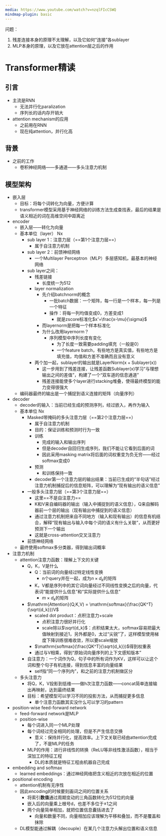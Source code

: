 ```yaml
---
media: https://www.youtube.com/watch?v=nzqlFIcCSWQ
mindmap-plugin: basic
---
```

问题：
1. 残差连接本身的原理不太理解，以及它如何“连接”各sublayer
2. MLP本身的原理，以及它放在attention层之后的作用
# Transformer精读

## 引言
- 主流是RNN
    - 无法并行化paralization
    - 序列长的话内存开销大
- attention mechanism的应用
    - 之前用在RNN
    - 现在纯attention，并行化高

## 背景
- 之前的工作
    - 卷积神经网络——多通道——多头注意力机制

## 模型架构
- 嵌入层
    - 目标：将每个词转化为向量，方便计算
    - transformer模型采用基于神经网络的训练方法生成查找表，最后的结果是语义相近的词在高维空间中距离近
- encoder
    - 嵌入层——转化为向量
    - 基本单位（layer） Nx
        - sub layer 1：注意力层（==第1个注意力层==）
            - 属于自注意力机制
        - sub layer 2：前馈神经网络
            - 一个Multilayer Perceptron（MLP）多层感知机，最基本的神经网络
        - sub layer之间：
            - 残差链接
                - 长度统一为512
            - layer normalization
                - 先介绍batchnorm的概念
                    - 一批batch数据：一个矩阵，每一行是一个样本，每一列是一个特征
                    - 操作：将每一列均值变成0，方差变成1
                        - 就是zscore标准化$x'=\frac{x-\mu}{\sigma}$
                - 而layernorm是把每一个样本标准化
                - 为什么改用layernorm？
                    - 序列模型中序列长度有变化
                        - 为了长度一致需要padding填充（一般是0）
                        - 一个feature batch，有些地方是真实值，有些地方是填充值，均值和方差不准确而且没有意义
            - 两个加一起，sublayer的输出就是$\mathrm{LayerNorm(x+Sublayer(x))}$
                - 这一步用到了残差连接，让残差函数Sublayer(x)学习“与理想输出之间的差值”，构建了一个“双车道的信息通道”
                - 残差连接能使多个layer进行stacking堆叠，使得最终模型的能力变得很强大
    - 编码器最终的输出是一个捕捉到语义连接的矩阵（向量序列）
- decoder
    - decoder的输入：当前已经生成的预测序列，经过嵌入，再作为输入
    - 基本单位 Nx
        - Masked带掩码的多头注意力层（==第2个注意力层==）
            - 属于自注意力机制
            - 目的：保证训练和预测时行为一致
            - 训练
                - 完成的输入和输出序列
                - 但是decoder自回归生成序列，我们不能让它看到后面的词
                - 因此采用masking matrix将后面的词权重变为负无穷——经过softmax变成0
            - 预测
                - 和训练保持一致
            - decoder第一个注意力层的输出结果：当前已生成的“半句话”经过注意力机制捕捉后的信息矩阵，可以理解为“现有输出的语义信息”
        - 一般多头注意力层（==第3个注意力层==）
            - 这里==不是自注意力==
            - K和V来自编码器的输出（输入中捕捉到的语义信息），Q来自解码器前一个层的输出（现有输出中捕捉到的语义信息）
            - 通过注意力机制把来自不同地方（输入和现有输出）的信息有机结合，解释“现有输出与输入中每个词的语义有什么关联”，从而更好预测下一个输出
            - 这就是cross-attention交叉注意力
        - 前馈神经网络
    - 最终使用softmax多分类器，得到输出词概率
- 注意力机制
    - attention注意力函数：理解上下文的关键
        - Q，K，V是什么
            - Q：当前词的向量经过特定线性变换
                - n个query并在一起，成为$n \times d_k$的矩阵
            - K，V都是序列中的其它词向量经过不同线性变换之后的向量，代表词“能提供什么信息”和“实际提供什么信息”
                - $m \times d_k$的矩阵
        - $\mathrm{Attention}(Q,K,V) = \mathrm{softmax}(\frac{QK^T}{\sqrt{d_k}})V$
            - scaled dot product：点积注意力+scale
                - 点积注意力很好并行化
                - scale除以$\sqrt{d_k}$：点积结果太大，softmax容易把最大值映射到接近1，另外都是0，太过“尖锐”了，这样模型使用梯度下降训练很难收敛，所以要scale缩放
            - $\mathrm{softmax}(\frac{QK^T}{\sqrt{d_k}})$得到权重表
            - 通过与V相乘，得到“原始词向量序列的上下文感知版本”
        - 自注意力：一个词作为Q，句子中的所有词作为KV，这样可以让这个词和整个句子有机连接，得到信息丰富的向量结果
            - self指“同一个序列内”，和之前的注意力机制做区分
    - 多头注意力
        - 将Q，K，V投影到低维——做h次注意力函数——concat简单连接输出再映射，达到最终结果
        - 目标：希望模型可以学习不同的投影方法，从而捕捉更多信息
            - 单个注意力函数其实没什么可以学习的pattern
- position-wise feed-forward network
    - feed-forward network是MLP
    - position-wise
        - 每个词进入同一个MLP处理
        - 每个词经过完全相同的处理，但是不产生信息交换
            - 意义：保持并行化，提高效率。上下文关联已经由attention完成了，不是MLP的任务
        - MLP的作用：进行非线性的转换（ReLU等非线性激活函数），相当于深加工的特征工程
            - DL的本质就是特征工程由机器自己完成
- embedding and softmax
    - learned embeddings：通过神经网络把含义相近的次放在相近的位置
- positional encoding
    - attention机制有无序性
    - 因此encoding的时候要刻画词之间的位置关系
        - 将索引**数值**通过周期变动的三角函数转化为512位的向量
        - 嵌入后的向量乘上根号d，也差不多位于±1之间
        - 两个向量简单相加，就把位置信息囊括进去了
            - 向量和数量不同，向量相加应该理解为平移和叠加，而不是覆盖和抹除
    - DL模型能通过解耦（decouple）在某几个注意力头解出位置和语义信息